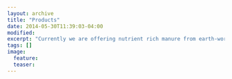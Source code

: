 ```yaml
---
layout: archive
title: "Products"
date: 2014-05-30T11:39:03-04:00
modified:
excerpt: "Currently we are offering nutrient rich manure from earth-worms."
tags: []
image:
  feature:
  teaser:
---
```


<!--<div class="tiles">
{% for post in site.categories.articles %}
  {% include post-grid.html %}
{% endfor %}
</div><!-- /.tiles -->
